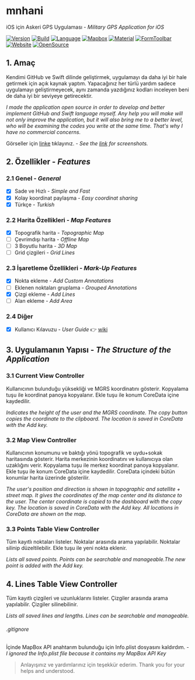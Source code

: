 
# mnhani

iOS için Askeri GPS Uygulaması - *Military GPS Application for iOS*

[![Version](https://img.shields.io/badge/Version-3.4-ff9500.svg)](https://swift.org/)
[![Build](https://img.shields.io/badge/Build-14-ff9500.svg)](https://swift.org/)
[![Language](https://img.shields.io/badge/Swift-4.1-ff9500.svg)](https://swift.org/)
[![Mapbox](https://img.shields.io/badge/Mapbox-4.1.1-4264fb.svg)](https://www.mapbox.com/)
[![Material](https://img.shields.io/badge/Material-56.0.0-ff9500.svg)](https://material.io/)
[![FormToolbar](https://img.shields.io/badge/FormToolbar-1.1-ff9500.svg)](https://github.com/sgr-ksmt/FormToolbar)
[![Website](https://img.shields.io/website-up-down-green-red/http/abuzeremre.com.svg)](http://abuzeremre.com/)
[![OpenSource](https://img.shields.io/badge/Open-Source-ff9500.svg)](https://swift.org/)

## 1. Amaç

Kendimi GitHub ve Swift dilinde geliştirmek, uygulamayı da daha iyi bir hale getirmek için açık kaynak yaptım. Yapacağınız her türlü yardım sadece uygulamayı geliştirmeyecek, aynı zamanda yazdığınız kodları inceleyen beni de daha iyi bir seviyeye getirecektir.

*I made the application open source in order to develop and better implement GitHub and Swift language myself. Any help you will make will not only improve the application, but it will also bring me to a better level, who will be examining the codes you write at the same time. That's why I have no commercial concerns.*

Görseller için [linke](http://abuzeremre.com/mnhani-app) tıklayınız. - *See the [link](http://abuzeremre.com/mnhani-app) for screenshots.*

## 2. Özellikler - *Features*

### 2.1 Genel - *General*

- [x] Sade ve Hızlı - *Simple and Fast*
- [x] Kolay koordinat paylaşma - *Easy coordinat sharing*
- [x] Türkçe - *Turkish*

### 2.2 Harita Özellikleri - *Map Features*

- [x] Topografik harita - *Topographic Map*
- [ ] Çevrimdışı harita - *Offline Map*
- [ ] 3 Boyutlu harita - *3D Map*
- [ ] Grid çizgileri - *Grid Lines*

### 2.3 İşaretleme Özellikleri - *Mark-Up Features*

- [x] Nokta ekleme - *Add Custom Annotations*
- [ ] Eklenen noktaları gruplama - *Grouped Annotations*
- [x] Çizgi ekleme - *Add Lines*
- [ ] Alan ekleme - *Add Area*

### 2.4 Diğer

- [x] Kullanıcı Kılavuzu - *User Guide* :point_right: [wiki](https://github.com/aeosmanoglu/mnhani/wiki)

## 3. Uygulamanın Yapısı - *The Structure of the Application*

### 3.1 Current View Controller

Kullanıcının bulunduğu yüksekliği ve MGRS koordinatını gösterir. Kopyalama tuşu ile koordinat panoya kopyalanır. Ekle tuşu ile konum CoreData içine kaydedilir.

*Indicates the height of the user and the MGRS coordinate. The copy button copies the coordinate to the clipboard. The location is saved in CoreData with the Add key.*

### 3.2 Map View Controller

Kullanıcının konumunu ve baktığı yönü topografik ve uydu+sokak haritasında gösterir. Harita merkezinin koordinatını ve kullanıcıya olan uzaklığını verir. Kopyalama tuşu ile merkez koordinat panoya kopyalanır. Ekle tuşu ile konum CoreData içine kaydedilir. CoreData içindeki bütün konumlar harita üzerinde gösterilir.

*The user's position and direction is shown in topographic and satellite + street map. It gives the coordinates of the map center and its distance to the user. The center coordinate is copied to the dashboard with the copy key. The location is saved in CoreData with the Add key. All locations in CoreData are shown on the map.*

### 3.3 Points Table View Controller

Tüm kayıtlı noktaları listeler. Noktalar arasında arama yapılabilir. Noktalar silinip düzeltilebilir. Ekle tuşu ile yeni nokta eklenir.

*Lists all saved points. Points can be searchable and manageable.The new point is added with the Add key.*

## 4. Lines Table View Controller

Tüm kayıtlı çizgileri ve uzunluklarını listeler. Çizgiler arasında arama yapılabilir. Çizgiler silinebilinir.

*Lists all saved lines and lengths. Lines can be searchable and manageable.*

###### .gitignore

İçinde MapBox API anahtarım bulunduğu için Info.plist dosyasını kaldırdım. - *I ignored the Info.plist file because it contains my MapBox API Key*

> Anlayışınız ve yardımlarınız için teşekkür ederim.
> Thank you for your helps and understood.
